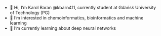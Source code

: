 - 👋 Hi, I’m Karol Baran @kbarn411, currently student at Gdańsk University of Technology (PG) 
- 👀 I’m interested in chemoinformatics, bioinformatics and machine learning
- 🌱 I’m currently learning about deep neural networks

<!---
kbarn411/kbarn411 is a ✨ special ✨ repository because its `README.md` (this file) appears on your GitHub profile.
You can click the Preview link to take a look at your changes.
- 📫 How to reach me: karoldanielbaran@gmail.com
--->
